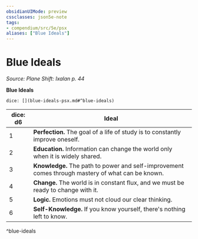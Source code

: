 ```yaml
---
obsidianUIMode: preview
cssclasses: json5e-note
tags:
- compendium/src/5e/psx
aliases: ["Blue Ideals"]
---
```

# Blue Ideals
*Source: Plane Shift: Ixalan p. 44* 

**Blue Ideals**

`dice: [](blue-ideals-psx.md#^blue-ideals)`

| dice: d6 | Ideal |
|----------|-------|
| 1 | **Perfection.** The goal of a life of study is to constantly improve oneself. |
| 2 | **Education.** Information can change the world only when it is widely shared. |
| 3 | **Knowledge.** The path to power and self-improvement comes through mastery of what can be known. |
| 4 | **Change.** The world is in constant flux, and we must be ready to change with it. |
| 5 | **Logic.** Emotions must not cloud our clear thinking. |
| 6 | **Self-Knowledge.** If you know yourself, there's nothing left to know. |
^blue-ideals